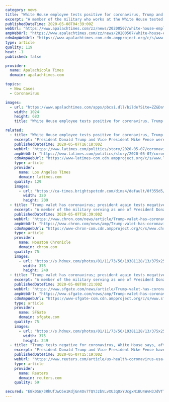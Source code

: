 ```yaml
---
category: news
title: "White House employee tests positive for coronavirus, Trump and Pence test negative"
excerpt: "A member of the military who works at the White House tested positive for the coronavirus, prompting new tests of President"
publishedDateTime: 2020-05-08T04:39:00Z
webUrl: "https://www.apalachtimes.com/zz/news/20200507/white-house-employee-tests-positive-for-coronavirus-trump-and-pence-test-negative"
ampWebUrl: "https://www.apalachtimes.com/zz/news/20200507/white-house-employee-tests-positive-for-coronavirus-trump-and-pence-test-negative?template=ampart"
cdnAmpWebUrl: "https://www-apalachtimes-com.cdn.ampproject.org/c/s/www.apalachtimes.com/zz/news/20200507/white-house-employee-tests-positive-for-coronavirus-trump-and-pence-test-negative?template=ampart"
type: article
quality: 119
heat: -1
published: false

provider:
  name: Apalachicola Times
  domain: apalachtimes.com

topics:
  - New Cases
  - Coronavirus

images:
  - url: "https://www.apalachtimes.com/apps/pbcsi.dll/bilde?Site=ZZ&Date=20200507&Category=NEWS&ArtNo=200509911&Ref=AR"
    width: 1024
    height: 683
    title: "White House employee tests positive for coronavirus, Trump and Pence test negative"

related:
  - title: "White House employee tests positive for coronavirus, Trump and Pence test negative"
    excerpt: "President Donald Trump and Vice President Mike Pence were tested for Covid-19 and found to be negative after a member of the U.S. military who works on the White House campus contracted the virus. The president and vice president “remain in great health,” White House spokesman Hogan Gidley said in a statement on Thursday. The White House ..."
    publishedDateTime: 2020-05-07T16:18:00Z
    webUrl: "https://www.latimes.com/politics/story/2020-05-07/coronavirus-trump-pence-test-white-house-worker"
    ampWebUrl: "https://www.latimes.com/politics/story/2020-05-07/coronavirus-trump-pence-test-white-house-worker?_amp=true"
    cdnAmpWebUrl: "https://www-latimes-com.cdn.ampproject.org/c/s/www.latimes.com/politics/story/2020-05-07/coronavirus-trump-pence-test-white-house-worker?_amp=true"
    type: article
    provider:
      name: Los Angeles Times
      domain: latimes.com
    quality: 129
    images:
      - url: "https://ca-times.brightspotcdn.com/dims4/default/0f355d5/2147483647/strip/true/crop/4239x2769+0+29/resize/320x209!/quality/90/?url=https%3A%2F%2Fcalifornia-times-brightspot.s3.amazonaws.com%2F88%2Fe3%2F7a88f0bf4ba59caea50fc36aeaa3%2Fvirus-outbreak-california-34318.jpg"
        width: 320
        height: 209
  - title: "Trump valet has coronavirus; president again tests negative"
    excerpt: "A member of the military serving as one of President Donald Trump's valets has tested positive for the coronavirus, the White House said Thursday. It said Trump and Vice President Mike Pence have since tested negative for the virus and \"remain in good health."
    publishedDateTime: 2020-05-07T16:39:00Z
    webUrl: "https://www.chron.com/news/article/Trump-valet-has-coronavirus-president-again-15253957.php"
    ampWebUrl: "https://www.chron.com/news/amp/Trump-valet-has-coronavirus-president-again-15253957.php"
    cdnAmpWebUrl: "https://www-chron-com.cdn.ampproject.org/c/s/www.chron.com/news/amp/Trump-valet-has-coronavirus-president-again-15253957.php"
    type: article
    provider:
      name: Houston Chronicle
      domain: chron.com
    quality: 75
    images:
      - url: "https://s.hdnux.com/photos/01/11/73/56/19381128/13/375x250.jpg"
        width: 375
        height: 249
  - title: "Trump valet has coronavirus; president again tests negative"
    excerpt: "A member of the military serving as one of President Donald Trump's valets has tested positive for the coronavirus, the White House said Thursday. It said Trump and Vice President Mike Pence have since tested negative for the virus and \"remain in good health."
    publishedDateTime: 2020-05-08T00:21:00Z
    webUrl: "https://www.sfgate.com/news/article/Trump-valet-has-coronavirus-president-again-15253957.php"
    ampWebUrl: "https://www.sfgate.com/news/amp/Trump-valet-has-coronavirus-president-again-15253957.php"
    cdnAmpWebUrl: "https://www-sfgate-com.cdn.ampproject.org/c/s/www.sfgate.com/news/amp/Trump-valet-has-coronavirus-president-again-15253957.php"
    type: article
    provider:
      name: SFGate
      domain: sfgate.com
    quality: 75
    images:
      - url: "https://s.hdnux.com/photos/01/11/73/56/19381128/13/375x250.jpg"
        width: 375
        height: 249
  - title: "Trump tests negative for coronavirus, White House says, after report valet infected"
    excerpt: "President Donald Trump and Vice President Mike Pence have tested negative for coronavirus after finding out a member of the U.S. military who worked on the White House campus had become infected, a White House spokesman said on Thursday."
    publishedDateTime: 2020-05-07T15:19:00Z
    webUrl: "https://www.reuters.com/article/us-health-coronavirus-usa-test-idUSKBN22J2G3"
    type: article
    provider:
      name: Reuters
      domain: reuters.com
    quality: 59

secured: "E8k0SW/3RhUfJwO5e1KdjGn4Ov7TQYJzbVLvXU3qOxYUcgxN1BU4WvH3JdVTTCtf4JvNnBxbQpmPafJpQz0hBrNeJ/z4vqAJIq/sKFjHiF9NXfyIhAEthEHACHi6hJJJzBc3tCeUaVGddmWNHyOjj5bk9PP6+soa88vFojs1I9616ZpZgYID5JjZtvPKTQBP6LvemqfN3f7isuqaO4Pri/SjFUUTqmxAnmy2IGw2BeyctbUisdo3ZJ8iK7thDJDSOll//8hpJGJns95kOWTFD28mwZLxAGYOwGBjGKNulf7XxompSVikF+z7PpOcNYl6;d/2a3Ui3XTgniwxcIKtPUw=="
---
```


